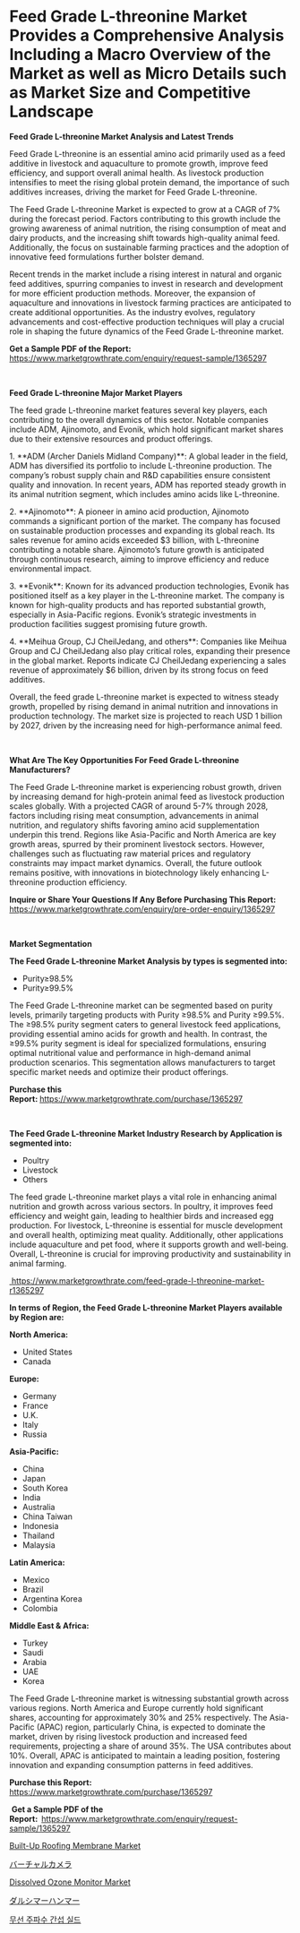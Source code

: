 <p><h1>Feed Grade L-threonine Market Provides a Comprehensive Analysis Including a Macro Overview of the Market as well as Micro Details such as Market Size and Competitive Landscape</h1></p><p><strong>Feed Grade L-threonine Market Analysis and Latest Trends</strong></p>
<p><p>Feed Grade L-threonine is an essential amino acid primarily used as a feed additive in livestock and aquaculture to promote growth, improve feed efficiency, and support overall animal health. As livestock production intensifies to meet the rising global protein demand, the importance of such additives increases, driving the market for Feed Grade L-threonine.</p><p>The Feed Grade L-threonine Market is expected to grow at a CAGR of 7% during the forecast period. Factors contributing to this growth include the growing awareness of animal nutrition, the rising consumption of meat and dairy products, and the increasing shift towards high-quality animal feed. Additionally, the focus on sustainable farming practices and the adoption of innovative feed formulations further bolster demand.</p><p>Recent trends in the market include a rising interest in natural and organic feed additives, spurring companies to invest in research and development for more efficient production methods. Moreover, the expansion of aquaculture and innovations in livestock farming practices are anticipated to create additional opportunities. As the industry evolves, regulatory advancements and cost-effective production techniques will play a crucial role in shaping the future dynamics of the Feed Grade L-threonine market.</p></p>
<p><strong>Get a Sample PDF of the Report:&nbsp;</strong> <a href="https://www.marketgrowthrate.com/enquiry/request-sample/1365297">https://www.marketgrowthrate.com/enquiry/request-sample/1365297</a></p>
<p>&nbsp;</p>
<p><strong>Feed Grade L-threonine Major Market Players</strong></p>
<p><p>The feed grade L-threonine market features several key players, each contributing to the overall dynamics of this sector. Notable companies include ADM, Ajinomoto, and Evonik, which hold significant market shares due to their extensive resources and product offerings.</p><p>1. **ADM (Archer Daniels Midland Company)**: A global leader in the field, ADM has diversified its portfolio to include L-threonine production. The company’s robust supply chain and R&D capabilities ensure consistent quality and innovation. In recent years, ADM has reported steady growth in its animal nutrition segment, which includes amino acids like L-threonine.</p><p>2. **Ajinomoto**: A pioneer in amino acid production, Ajinomoto commands a significant portion of the market. The company has focused on sustainable production processes and expanding its global reach. Its sales revenue for amino acids exceeded $3 billion, with L-threonine contributing a notable share. Ajinomoto’s future growth is anticipated through continuous research, aiming to improve efficiency and reduce environmental impact.</p><p>3. **Evonik**: Known for its advanced production technologies, Evonik has positioned itself as a key player in the L-threonine market. The company is known for high-quality products and has reported substantial growth, especially in Asia-Pacific regions. Evonik’s strategic investments in production facilities suggest promising future growth.</p><p>4. **Meihua Group, CJ CheilJedang, and others**: Companies like Meihua Group and CJ CheilJedang also play critical roles, expanding their presence in the global market. Reports indicate CJ CheilJedang experiencing a sales revenue of approximately $6 billion, driven by its strong focus on feed additives.</p><p>Overall, the feed grade L-threonine market is expected to witness steady growth, propelled by rising demand in animal nutrition and innovations in production technology. The market size is projected to reach USD 1 billion by 2027, driven by the increasing need for high-performance animal feed.</p></p>
<p>&nbsp;</p>
<p><strong>What Are The Key Opportunities For Feed Grade L-threonine Manufacturers?</strong></p>
<p><p>The Feed Grade L-threonine market is experiencing robust growth, driven by increasing demand for high-protein animal feed as livestock production scales globally. With a projected CAGR of around 5-7% through 2028, factors including rising meat consumption, advancements in animal nutrition, and regulatory shifts favoring amino acid supplementation underpin this trend. Regions like Asia-Pacific and North America are key growth areas, spurred by their prominent livestock sectors. However, challenges such as fluctuating raw material prices and regulatory constraints may impact market dynamics. Overall, the future outlook remains positive, with innovations in biotechnology likely enhancing L-threonine production efficiency.</p></p>
<p><strong>Inquire or Share Your Questions If Any Before Purchasing This Report:</strong> <a href="https://www.marketgrowthrate.com/enquiry/pre-order-enquiry/1365297">https://www.marketgrowthrate.com/enquiry/pre-order-enquiry/1365297</a></p>
<p>&nbsp;</p>
<p><strong>Market Segmentation</strong></p>
<p><strong>The Feed Grade L-threonine Market Analysis by types is segmented into:</strong></p>
<p><ul><li>Purity≥98.5%</li><li>Purity≥99.5%</li></ul></p>
<p><p>The Feed Grade L-threonine market can be segmented based on purity levels, primarily targeting products with Purity ≥98.5% and Purity ≥99.5%. The ≥98.5% purity segment caters to general livestock feed applications, providing essential amino acids for growth and health. In contrast, the ≥99.5% purity segment is ideal for specialized formulations, ensuring optimal nutritional value and performance in high-demand animal production scenarios. This segmentation allows manufacturers to target specific market needs and optimize their product offerings.</p></p>
<p><strong>Purchase this Report:&nbsp;</strong><a href="https://www.marketgrowthrate.com/purchase/1365297">https://www.marketgrowthrate.com/purchase/1365297</a></p>
<p>&nbsp;</p>
<p><strong>The Feed Grade L-threonine Market Industry Research by Application is segmented into:</strong></p>
<p><ul><li>Poultry</li><li>Livestock</li><li>Others</li></ul></p>
<p><p>The feed grade L-threonine market plays a vital role in enhancing animal nutrition and growth across various sectors. In poultry, it improves feed efficiency and weight gain, leading to healthier birds and increased egg production. For livestock, L-threonine is essential for muscle development and overall health, optimizing meat quality. Additionally, other applications include aquaculture and pet food, where it supports growth and well-being. Overall, L-threonine is crucial for improving productivity and sustainability in animal farming.</p></p>
<p><a href="https://www.marketgrowthrate.com/feed-grade-l-threonine-market-r1365297">&nbsp;https://www.marketgrowthrate.com/feed-grade-l-threonine-market-r1365297</a></p>
<p><strong>In terms of Region, the Feed Grade L-threonine Market Players available by Region are:</strong></p>
<p>
    <p> <strong> North America: </strong>
        <ul>
            <li>United States</li>
            <li>Canada</li>
        </ul>
        </p> 
    <p> <strong> Europe: </strong>
        <ul>
            <li>Germany</li>
            <li>France</li>
            <li>U.K.</li>
            <li>Italy</li>
            <li>Russia</li>
        </ul>
        </p> 
    <p> <strong> Asia-Pacific: </strong>
        <ul>
            <li>China</li>
            <li>Japan</li>
            <li>South Korea</li>
            <li>India</li>
            <li>Australia</li>
            <li>China Taiwan</li>
            <li>Indonesia</li>
            <li>Thailand</li>
            <li>Malaysia</li>
        </ul>
        </p> 
    <p> <strong> Latin America: </strong>
        <ul>
            <li>Mexico</li>
            <li>Brazil</li>
            <li>Argentina Korea</li>
            <li>Colombia</li>
        </ul>
        </p> 
    <p> <strong> Middle East & Africa: </strong>
        <ul>
            <li>Turkey</li>
            <li>Saudi</li>
            <li>Arabia</li>
            <li>UAE</li>
            <li>Korea</li>
        </ul>
    </p>
    </p>
<p><p>The Feed Grade L-threonine market is witnessing substantial growth across various regions. North America and Europe currently hold significant shares, accounting for approximately 30% and 25% respectively. The Asia-Pacific (APAC) region, particularly China, is expected to dominate the market, driven by rising livestock production and increased feed requirements, projecting a share of around 35%. The USA contributes about 10%. Overall, APAC is anticipated to maintain a leading position, fostering innovation and expanding consumption patterns in feed additives.</p></p>
<p><strong>Purchase this Report: </strong><a href="https://www.marketgrowthrate.com/purchase/1365297">https://www.marketgrowthrate.com/purchase/1365297</a></p>
<p>&nbsp;<strong>Get a Sample PDF of the Report:&nbsp;&nbsp;</strong><a href="https://www.marketgrowthrate.com/enquiry/request-sample/1365297">https://www.marketgrowthrate.com/enquiry/request-sample/1365297</a></p>
<p><strong></strong></p>
<p><p><a href="https://issuu.com/reportprime-2/docs/built-up-roofing-membrane-market-si_1d5535b5e68c4c">Built-Up Roofing Membrane Market</a></p><p><a href="https://medium.com/@lylabrown2022/%E3%83%90%E3%83%BC%E3%83%81%E3%83%A3%E3%83%AB%E3%82%AB%E3%83%A1%E3%83%A9%E5%B8%82%E5%A0%B4%E5%88%86%E6%9E%90%E5%A0%B1%E5%91%8A%E6%9B%B8-2024%E5%B9%B4%E3%81%8B%E3%82%892031%E5%B9%B4%E3%81%BE%E3%81%A7%E3%81%AE%E5%9C%B0%E5%9F%9F-%E3%82%BF%E3%82%A4%E3%83%97-%E3%83%97%E3%83%AD%E3%83%95%E3%82%A7%E3%83%83%E3%82%B7%E3%83%A7%E3%83%8A%E3%83%AB%E3%83%AC%E3%83%99%E3%83%AB%E3%82%AB%E3%83%A1%E3%83%A9-%E3%82%B3%E3%83%B3%E3%82%B7%E3%83%A5%E3%83%BC%E3%83%9E%E3%83%BC%E3%83%AC%E3%83%99%E3%83%AB%E3%82%AB%E3%83%A1%E3%83%A9-%E3%82%A2%E3%83%97%E3%83%AA%E3%82%B1%E3%83%BC%E3%82%B7%E3%83%A7%E3%83%B3-%E3%83%A1%E3%83%87%E3%82%A3%E3%82%A2%E3%82%A2%E3%83%97%E3%83%AA%E3%82%B1%E3%83%BC%E3%82%B7%E3%83%A7%E3%83%B3-%E4%B8%8D%E5%8B%95%E7%94%A3%E3%82%A2%E3%83%97%E3%83%AA%E3%82%B1%E3%83%BC%E3%82%B7-c66143d54d9d">バーチャルカメラ</a></p><p><a href="https://www.linkedin.com/pulse/dissolved-ozone-monitor-market-revolution-2024-2031-x8ycc?trackingId=QXzMxLo2SoeXsVCekheB3g%3D%3D">Dissolved Ozone Monitor Market</a></p><p><a href="https://medium.com/@vadkqfca47/%E3%82%B0%E3%83%AD%E3%83%BC%E3%83%90%E3%83%AB%E3%83%80%E3%83%AB%E3%82%B7%E3%83%9E%E3%83%BC%E7%94%A8%E3%83%8F%E3%83%B3%E3%83%9E%E3%83%BC%E5%B8%82%E5%A0%B4-%E8%A3%BD%E5%93%81%E3%82%BF%E3%82%A4%E3%83%97-%E6%9C%A8%E6%9D%90-%E9%87%91%E5%B1%9E-%E3%82%A8%E3%83%B3%E3%83%89%E3%83%A6%E3%83%BC%E3%82%B6%E3%83%BC-%E3%81%8A%E3%82%88%E3%81%B3%E5%9C%B0%E5%9F%9F%E3%81%AB%E7%84%A6%E7%82%B9%E3%82%92%E5%BD%93%E3%81%A6%E3%81%9F%E5%88%86%E6%9E%90%E3%81%A8%E4%BA%88%E6%B8%AC-2024-2031%E5%B9%B4-3296e9011ae5?postPublishedType=repub">ダルシマーハンマー</a></p><p><a href="https://medium.com/@conradkirrlin76575/%EB%9D%BC%EB%94%94%EC%98%A4-%EC%A3%BC%ED%8C%8C%EC%88%98-%EA%B0%84%EC%84%AD-%EC%B0%A8%ED%8F%90-%EC%8B%9C%EC%9E%A5-%EC%A0%90%EC%9C%A0%EC%9C%A8-%EB%B0%8F-%EC%83%88%EB%A1%9C%EC%9A%B4-%ED%8A%B8%EB%A0%8C%EB%93%9C-%EB%B6%84%EC%84%9D-%EC%9C%A0%ED%98%95-%EC%9D%91%EC%9A%A9-%EC%B5%9C%EC%A2%85-%EC%82%AC%EC%9A%A9-%EB%B0%8F-2024%EB%85%84%EB%B6%80%ED%84%B0-2031%EB%85%84%EA%B9%8C%EC%A7%80%EC%9D%98-%EC%98%88%EC%B8%A1%EB%B3%84%EB%A1%9C-f694c7eb7650?postPublishedType=repub">무선 주파수 간섭 실드</a></p></p>